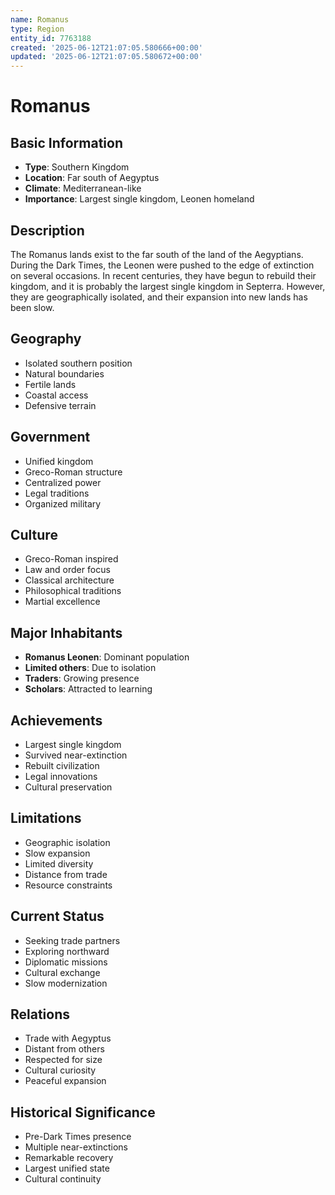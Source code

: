```yaml
---
name: Romanus
type: Region
entity_id: 7763188
created: '2025-06-12T21:07:05.580666+00:00'
updated: '2025-06-12T21:07:05.580672+00:00'
---
```


# Romanus

## Basic Information
- **Type**: Southern Kingdom
- **Location**: Far south of Aegyptus
- **Climate**: Mediterranean-like
- **Importance**: Largest single kingdom, Leonen homeland

## Description
The Romanus lands exist to the far south of the land of the Aegyptians. During the Dark Times, the Leonen were pushed to the edge of extinction on several occasions. In recent centuries, they have begun to rebuild their kingdom, and it is probably the largest single kingdom in Septerra. However, they are geographically isolated, and their expansion into new lands has been slow.

## Geography
- Isolated southern position
- Natural boundaries
- Fertile lands
- Coastal access
- Defensive terrain

## Government
- Unified kingdom
- Greco-Roman structure
- Centralized power
- Legal traditions
- Organized military

## Culture
- Greco-Roman inspired
- Law and order focus
- Classical architecture
- Philosophical traditions
- Martial excellence

## Major Inhabitants
- **Romanus Leonen**: Dominant population
- **Limited others**: Due to isolation
- **Traders**: Growing presence
- **Scholars**: Attracted to learning

## Achievements
- Largest single kingdom
- Survived near-extinction
- Rebuilt civilization
- Legal innovations
- Cultural preservation

## Limitations
- Geographic isolation
- Slow expansion
- Limited diversity
- Distance from trade
- Resource constraints

## Current Status
- Seeking trade partners
- Exploring northward
- Diplomatic missions
- Cultural exchange
- Slow modernization

## Relations
- Trade with Aegyptus
- Distant from others
- Respected for size
- Cultural curiosity
- Peaceful expansion

## Historical Significance
- Pre-Dark Times presence
- Multiple near-extinctions
- Remarkable recovery
- Largest unified state
- Cultural continuity